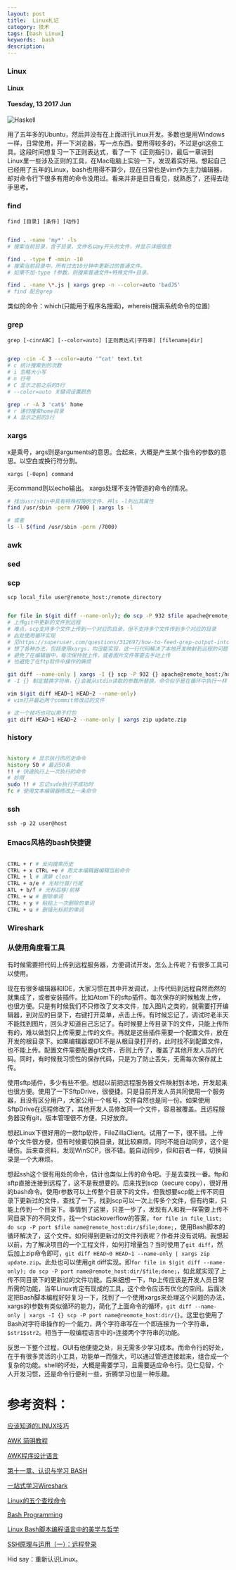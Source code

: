 ```yaml
---
layout: post
title:  Linux札记
category: 技术
tags: [bash Linux]
keywords:  bash
description:
---
```


###  Linux

####  Linux

#### Tuesday, 13  2017 Jun

![Haskell](/../../assets/img/tech/2017/linux.jpg)

用了五年多的Ubuntu，然后并没有在上面进行Linux开发。多数也是用Windows一样，日常使用，开一下浏览器，写一点东西。要用得较多的，不过是git这些工具。这段时间想复习一下正则表达式，看了一下《正则指引》，最后一章讲到Linux里一些涉及正则的工具，在Mac电脑上实验一下，发现着实好用。想起自己已经用了五年的Linux，bash也用得不算少，现在日常也是vim作为主力编辑器，却对命令行下很多有用的命令没用过。看来并非是日日看见，就熟悉了，还得去动手思考。


### find

`find [目录] [条件] [动作]`

````bash

find . -name 'my*' -ls
# 搜索当前目录，含子目录，文件名以my开头的文件，并显示详细信息

find . -type f -mmin -10
# 搜索当前目录中，所有过去10分钟中更新过的普通文件。
# 如果不加-type f参数，则搜索普通文件+特殊文件+目录。

find . -name \*.js | xargs grep -n --color=auto 'badJS'
# find 配合grep

````

类似的命令：which(只能用于程序名搜索)，whereis(搜索系统命令的位置)

### grep

`grep [-cinrABC] [--color=auto] [正则表达式|字符串] [filename|dir]`

````bash

grep -cin -C 3 --color=auto '^cat' text.txt
# c 统计搜索到的次数
# i 忽略大小写
# n 行号
# C 显示之前之后的3行
# --color=auto 关键词设置颜色

grep -r -A 3 'cat$' home
# r 递归搜索home目录
# A 显示之前的3行

````
### xargs

x是乘号，args则是arguments的意思。合起来，大概是产生某个指令的参数的意思。以空白或换行符分割。

`xargs [-0epn] command`

无command则以echo输出。
xargs处理不支持管道的命令的情况。

````bash
# 找出usr/sbin中具有特殊权限的文件，并ls -l列出其属性
find /usr/sbin -perm /7000 | xargs ls -l

# 或者
ls -l $(find /usr/sbin -perm /7000)

````

### awk

### sed

### scp

`scp local_file user@remote_host:/remote_directory`

````bash

for file in $(git diff --name-only); do scp -P 932 $file apache@remote_host:/home/web/$file; done;
# 上传git中更新的文件到远程
# 难点，scp支持多个文件上传到一个对应的目录，但不支持多个文件传到多个对应的目录
# 此处使用循环实现
# 见https://superuser.com/questions/312697/how-to-feed-grep-output-into-scp
# 想了各种办法，包括使用xargs，均没能实现，这一行代码解决了本地开发映射到远程的问题
# 避免了在编辑器中，每次保持就上传，或者图片文件等要去手动上传
# 也避免了在ftp软件中操作的麻烦

git diff --name-only | xargs -I {} scp -P 932 {} apache@remote_host:/home/web/{}
# -I {} 制定替换字符串，{}会被从stdin读取的参数所替换，命令似乎是在循环中执行一样

vim $(git diff HEAD~1 HEAD~2 --name-only)
# vim打开最近两个commit修改过的文件

# 这一个技巧也可以用于打包
git diff HEAD~1 HEAD~2 --name-only | xargs zip update.zip

````

### history

````bash

history # 显示执行的历史命令
history 50 # 最近50条
!! # 快速执行上一次执行的命令
# 妙用
sudo !! # 忘记sudo执行不成功时
fc # 使用文本编辑器修改上一条命令

````

### ssh

`ssh -p 22 user@host`


### Emacs风格的bash快捷键

````bash

CTRL + r # 反向搜索历史
CTRL + x CTRL +e # 用文本编辑器编辑当前命令
CTRL + l # 清屏 clear
CTRL + a/e # 光标行首/行尾
ATL + b/f # 光标后移/前移
CTRL + w # 删除单词
CTRL + y # 粘贴上一次删除的单词
CTRL + u # 删错光标前的单词


````

### Wireshark


### 从使用角度看工具


有时候需要把代码上传到远程服务器，方便调试开发。怎么上传呢？有很多工具可以使用。

现在有很多编辑器和IDE，大家习惯在其中开发调试，上传代码到远程自然而然的就集成了，或者安装插件。比如Atom下的sftp插件。每次保存的时候触发上传，也很方便。只是有时候我们不只修改了文本文件，加入图片之类的，就需要打开编辑器，到对应的目录下，右键打开菜单，点击上传。有时候忘记了，调试时老半天不能找到图片，回头才知道自己忘记了。有时候要上传目录下的文件，只能上传所有的，难以做到只上传需要上传的文件。再就是这些插件需要一个配置文件，放在开发的根目录下。如果编辑器或IDE不是从根目录打开的，此时找不到配置文件，也不能上传。配置文件需要配置git文件，否则上传了，覆盖了其他开发人员的代码。同时，有时候我习惯性的保存代码，只是为了防止丢失，无需每次保存就上传。

使用sftp插件，多少有些不便。想起以前把远程服务器文件映射到本地，开发起来也很方便。使用了一下SftpDrive，很便捷。只是目前开发人员共同使用一个服务器，且没有区分用户，大家公用一个帐号，文件自然也是同一份。如果使用SftpDrive在远程修改了，其他开发人员修改同一个文件，容易被覆盖。且远程服务器没有git，版本管理很不方便，只好放弃。

想起Linux下很好用的一款ftp软件，FileZillaClient。试用了一下，很不错。上传单个文件很方便，但有时候要切换目录，就比较麻烦。同时不能自动同步，这个是硬伤。后来查资料，发现WinSCP，很不错。能自动同步，但和前者一样，切换目录是一个大麻烦。

想起ssh这个很有用处的命令，估计也类似上传的命令吧。于是去查找一番。ftp和sftp直接连接到远程了，这不是我想要的。后来找到scp（secure copy），很好用的bash命令。使用r参数可以上传整个目录下的文件。但我想要scp能上传不同目录下更新过的文件，查找了一下，找到scp可以一次上传多个文件，但有约束，只能上传到一个目录下。事情到了这里，只差一步了，发现有人和我一样需要上传不同目录下的不同文件，找一个stackoverflow的答案，`for file in file_list; do scp -P port $file name@remote_host:dir/$file;done;`，使用Bash脚本的循环解决了，这个文件。如何得到更新过的文件列表呢？作者并没有说明。我想起以前，为了解决项目的一个工程文件，如何打增量包？当时使用了`git diff`，然后加上zip命令即可，`git diff HEAD~0 HEAD~1 --name-only | xargs zip update.zip`。此处也可以使用git diff实现。即`for file in $(git diff --name-only); do scp -P port name@remote_host:dir/$file;done;`，如此就实现了上传不同目录下的更新过的文件功能。后来细想一下，ftp上传应该是开发人员日常所需的功能，当年Linux肯定有现成的工具，这个命令应该有优化的空间。后面决定把Bash脚本编程好好复习一下，找到了一个使用xargs来处理这个问题的办法，xargs的I参数有类似循环的能力，简化了上面命令的循环，`git diff --name-only | xargs -I {} scp -P port name@reomote_host:dir/{}`。这里也使用了Bash对字符串操作的一个能力，两个字符串写在一个即连接为一个字符串，`$str1$str2`。相当于一般编程语言中的`+`连接两个字符串的功能。

反思一下整个过程，GUI有他便捷之处，且无需多少学习成本。而命令行的好处，在于有很多灵活的小工具，功能单一而强大，可以通过管道连接起来，组合成一个复杂的功能。shell的坏处，大概是需要学习，且需要适应命令行。见仁见智，个人开发习惯，还是命令行便利一些，折腾学习也是一种乐趣。





# 参考资料：

[应该知道的LINUX技巧](http://coolshell.cn/articles/8883.html)

[AWK 简明教程](http://coolshell.cn/articles/9070.html)

[AWK程序设计语言](http://awk.readthedocs.io/en/latest/index.html)

[第十一章、认识与学习 BASH ](http://cn.linux.vbird.org/linux_basic/0320bash.php#grep)

[一站式学习Wireshark](https://community.emc.com/message/818739#818739)

[Linux的五个查找命令](http://www.ruanyifeng.com/blog/2009/10/5_ways_to_search_for_files_using_the_terminal.html)

[Bash Programming](http://kodango.com/article-series)

[Linux Bash脚本编程语言中的美学与哲学](http://www.ctolib.com/topics-100470.html#)

[SSH原理与运用（一）：远程登录](http://www.ruanyifeng.com/blog/2011/12/ssh_remote_login.html)


Hid say：重新认识Linux。
